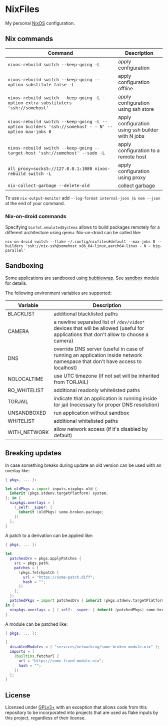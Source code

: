 <!-- markdownlint-configure-file
{ "line-length": { "line_length": 200 } }
-->

# NixFiles

My personal [NixOS](https://nixos.org/) configuration.

## Nix commands

| Command                                                                                             | Description                                       |
|-----------------------------------------------------------------------------------------------------|---------------------------------------------------|
| `nixos-rebuild switch --keep-going -L`                                                              | apply configuration                               |
| `nixos-rebuild switch --keep-going --option substitute false -L`                                    | apply configuration offline                       |
| `nixos-rebuild switch --keep-going -L --option extra-substituters 'ssh://somehost'`                 | apply configuration using ssh store               |
| `nixos-rebuild switch --keep-going -L --option builders 'ssh://somehost - - N' --option max-jobs 0` | apply configuration using ssh builder with N jobs |
| `nixos-rebuild switch --keep-going --target-host 'ssh://somehost' --sudo -L`                        | apply configuration to a remote host              |
| `all_proxy=socks5://127.0.0.1:1080 nixos-rebuild switch -L`                                         | apply configuration using proxy                   |
| `nix-collect-garbage --delete-old`                                                                  | collect garbage                                   |

To use `nix-output-monitor` add `--log-format internal-json |& nom --json` at the end of your command.

### Nix-on-droid commands

Specifying `binfmt.emulatedSystems` allows to build packages remotely for a different architecture using qemu. Nix-on-droid can be called like:

`nix-on-droid switch --flake ~/.config/nixfiles#default --max-jobs 0 --builders 'ssh://nix-ssh@somehost x86_64-linux,aarch64-linux - N - big-parallel'`

## Sandboxing

Some applications are sandboxed using [bubblewrap](https://github.com/containers/bubblewrap). See [sandbox](modules/sandbox.nix) module for details.

The following environment variables are supported:

| Variable     | Description                                                                                                                          |
| ------------ | ------------------------------------------------------------------------------------------------------------------------------------ |
| BLACKLIST    | additional blacklisted paths                                                                                                         |
| CAMERA       | a newline separated list of `/dev/video*` devices that will be allowed (useful for applications that don't allow to choose a camera) |
| DNS          | override DNS server (useful in case of running an application inside network namespace that don't have access to localhost)          |
| NOLOCALTIME  | use UTC timezone (if not set will be inherited from TORJAIL)                                                                         |
| RO_WHITELIST | additional readonly whitelisted paths                                                                                                |
| TORJAIL      | indicate that an application is running inside tor jail (necessary for proper DNS resolution)                                        |
| UNSANDBOXED  | run application without sandbox                                                                                                      |
| WHITELIST    | additional whitelisted paths                                                                                                         |
| WITH_NETWORK | allow network access (if it's disabled by default)                                                                                   |

## Breaking updates

In case something breaks during update an old version can be used with an overlay like:

```nix
{ pkgs, ... }:

let oldPkgs = import inputs.nixpkgs-old {
  inherit (pkgs.stdenv.targetPlatform) system;
}; in {
  nixpkgs.overlays = [
    (_self: _super: {
      inherit (oldPkgs) some-broken-package;
    })
  ];
}
```

A patch to a derivation can be applied like:

```nix
{ pkgs, ... }:

let
  patchesDrv = pkgs.applyPatches {
    src = pkgs.path;
    patches = [
      (pkgs.fetchpatch {
        url = "https://some-patch.diff";
        hash = "";
      })
    ];
  };
  patchedPkgs = import patchesDrv { inherit (pkgs.stdenv.targetPlatform) system; };
in {
  nixpkgs.overlays = [ (_self: _super: { inherit (patchedPkgs) some-broken-package; }) ];
}
```

A module can be patched like:

```nix
{ pkgs, ... }:

{
  disabledModules = [ "services/networking/some-broken-module.nix" ];
  imports = [
    (builtins.fetchurl {
      url = "https://some-fixed-module.nix";
      hash = "";
    })
  ];
}
```

## License

Licensed under [GPLv3+](/LICENSE) with an exception that allows code from this repository to be incorporated into
projects that are used as flake inputs by this project, regardless of their license.
